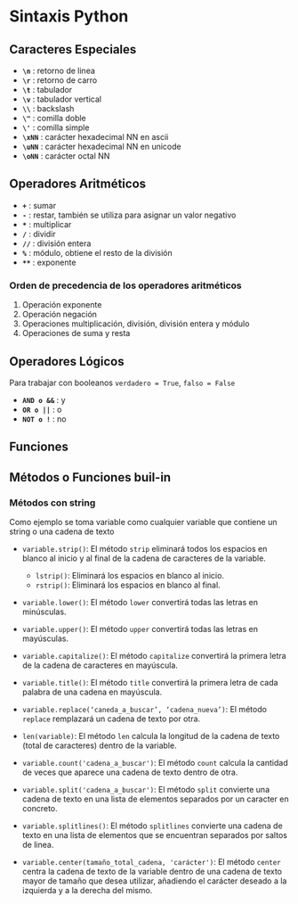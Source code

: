 # **Sintaxis Python**  

## **Caracteres Especiales**  

* **`\n`** : retorno de linea  
* **`\r`** : retorno de carro  
* **`\t`** : tabulador  
* **`\v`** : tabulador vertical  
* **`\\`** : backslash  
* **`\"`** : comilla doble  
* **`\'`** : comilla simple  
* **`\xNN`** : carácter hexadecimal NN en ascii  
* **`\uNN`** : carácter hexadecimal NN en unicode  
* **`\oNN`** : carácter octal NN  

## **Operadores Aritméticos**  

* **`+`** : sumar  
* **`-`** : restar, también se utiliza para asignar un valor negativo  
* **`*`** : multiplicar  
* **`/`** : dividir  
* **`//`** : división entera  
* **`%`** : módulo, obtiene el resto de la división  
* **`**`** : exponente  

### Orden de precedencia de los operadores aritméticos  

1. Operación exponente  
2. Operación negación  
3. Operaciones multiplicación, división, división entera y módulo  
4. Operaciones de suma y resta

## **Operadores Lógicos**  

Para trabajar con booleanos `verdadero = True`, `falso = False`  

* **`AND o &&`** : y  
* **`OR o ||`** : o  
* **`NOT o !`** : no  

## **Funciones**  


## **Métodos o Funciones buil-in**  

### **Métodos con string**  

Como ejemplo se toma variable como cualquier variable que contiene un string o una cadena de texto  

* `variable.strip()`: El método `strip` eliminará todos los espacios en blanco al inicio y al final de la cadena de caracteres de la variable.  
  * `lstrip()`: Eliminará los espacios en blanco al inicio.  
  * `rstrip()`: Eliminará los espacios en blanco al final.  

* `variable.lower()`: El método `lower` convertirá todas las letras en minúsculas.  
* `variable.upper()`: El método `upper` convertirá todas las letras en mayúsculas.  
* `variable.capitalize()`: El método `capitalize` convertirá la primera letra de la cadena de caracteres en mayúscula.  
* `variable.title()`: El método `title` convertirá la primera letra de cada palabra de una cadena en mayúscula.
* `variable.replace(‘caneda_a_buscar’, ‘cadena_nueva’)`: El método `replace` remplazará un cadena de texto por otra.  
* `len(variable)`: El método `len` calcula la longitud de la cadena de texto (total de caracteres) dentro de la variable.  
* `variable.count('cadena_a_buscar')`: El método `count` calcula la cantidad de veces que aparece una cadena de texto dentro de otra.  
* `variable.split('cadena_a_buscar')`: El método `split` convierte una cadena de texto en una lista de elementos separados por un caracter en concreto.  
* `variable.splitlines()`: El método `splitlines` convierte una cadena de texto en una lista de elementos que se encuentran separados por saltos de linea.  

* `variable.center(tamaño_total_cadena, 'carácter')`: El método `center` centra la cadena de texto de la variable dentro de una cadena de texto mayor de tamaño que desea utilizar, añadiendo el carácter deseado a la izquierda y a la derecha del mismo.

